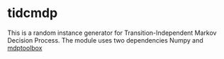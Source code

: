 # tidcmdp

This is a random instance generator for Transition-Independent Markov Decision Process. The module uses two dependencies Numpy and <a href="http://pymdptoolbox.readthedocs.io/en/latest/index.html">mdptoolbox</a>
